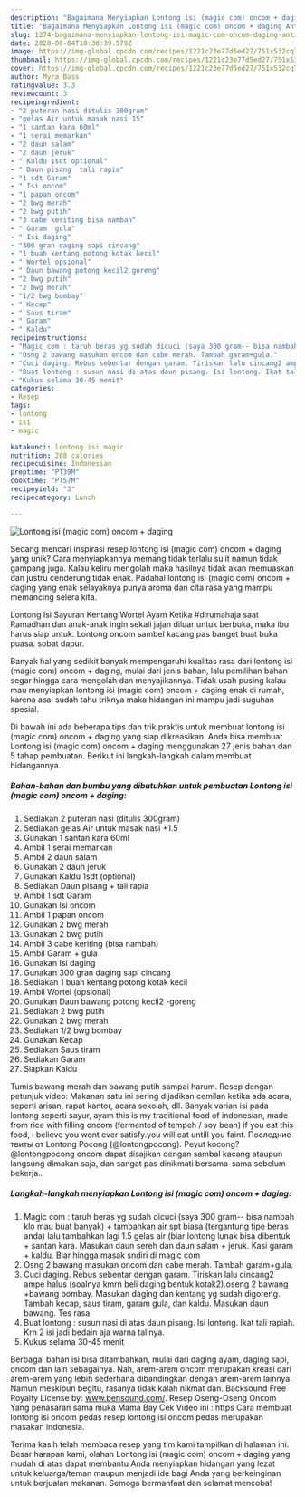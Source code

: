 ```yaml
---
description: "Bagaimana Menyiapkan Lontong isi (magic com) oncom + daging Anti Gagal"
title: "Bagaimana Menyiapkan Lontong isi (magic com) oncom + daging Anti Gagal"
slug: 1274-bagaimana-menyiapkan-lontong-isi-magic-com-oncom-daging-anti-gagal
date: 2020-08-04T10:38:39.579Z
image: https://img-global.cpcdn.com/recipes/1221c23e77d5ed27/751x532cq70/lontong-isi-magic-com-oncom-daging-foto-resep-utama.jpg
thumbnail: https://img-global.cpcdn.com/recipes/1221c23e77d5ed27/751x532cq70/lontong-isi-magic-com-oncom-daging-foto-resep-utama.jpg
cover: https://img-global.cpcdn.com/recipes/1221c23e77d5ed27/751x532cq70/lontong-isi-magic-com-oncom-daging-foto-resep-utama.jpg
author: Myra Bass
ratingvalue: 3.3
reviewcount: 3
recipeingredient:
- "2 puteran nasi ditulis 300gram"
- "gelas Air untuk masak nasi 15"
- "1 santan kara 60ml"
- "1 serai memarkan"
- "2 daun salam"
- "2 daun jeruk"
- " Kaldu 1sdt optional"
- " Daun pisang  tali rapia"
- "1 sdt Garam"
- " Isi oncom"
- "1 papan oncom"
- "2 bwg merah"
- "2 bwg putih"
- "3 cabe keriting bisa nambah"
- " Garam  gula"
- " Isi daging"
- "300 gran daging sapi cincang"
- "1 buah kentang potong kotak kecil"
- " Wortel opsional"
- " Daun bawang potong kecil2 goreng"
- "2 bwg putih"
- "2 bwg merah"
- "1/2 bwg bombay"
- " Kecap"
- " Saus tiram"
- " Garam"
- " Kaldu"
recipeinstructions:
- "Magic com : taruh beras yg sudah dicuci (saya 300 gram-- bisa nambah klo mau buat banyak) + tambahkan air spt biasa (tergantung tipe beras anda) lalu tambahkan lagi 1.5 gelas air (biar lontong lunak bisa dibentuk + santan kara. Masukan daun sereh dan daun salam + jeruk. Kasi garam + kaldu. Biar hingga masak sndiri di magic com"
- "Osng 2 bawang masukan oncom dan cabe merah. Tambah garam+gula."
- "Cuci daging. Rebus sebentar dengan garam. Tiriskan lalu cincang2 ampe halus (soalnya kmrn beli daging bentuk kotak2).oseng 2 bawang +bawang bombay. Masukan daging dan kentang yg sudah digoreng. Tambah kecap, saus tiram, garam gula, dan kaldu. Masukan daun bawang. Tes rasa"
- "Buat lontong : susun nasi di atas daun pisang. Isi lontong. Ikat tali rapiah. Krn 2 isi jadi bedain aja warna talinya."
- "Kukus selama 30-45 menit"
categories:
- Resep
tags:
- lontong
- isi
- magic

katakunci: lontong isi magic 
nutrition: 288 calories
recipecuisine: Indonesian
preptime: "PT39M"
cooktime: "PT57M"
recipeyield: "3"
recipecategory: Lunch

---
```



![Lontong isi (magic com) oncom + daging](https://img-global.cpcdn.com/recipes/1221c23e77d5ed27/751x532cq70/lontong-isi-magic-com-oncom-daging-foto-resep-utama.jpg)

Sedang mencari inspirasi resep lontong isi (magic com) oncom + daging yang unik? Cara menyiapkannya memang tidak terlalu sulit namun tidak gampang juga. Kalau keliru mengolah maka hasilnya tidak akan memuaskan dan justru cenderung tidak enak. Padahal lontong isi (magic com) oncom + daging yang enak selayaknya punya aroma dan cita rasa yang mampu memancing selera kita.

Lontong Isi Sayuran Kentang Wortel Ayam Ketika #dirumahaja saat Ramadhan dan anak-anak ingin sekali jajan diluar untuk berbuka, maka ibu harus siap untuk. Lontong oncom sambel kacang pas banget buat buka puasa. sobat dapur.

Banyak hal yang sedikit banyak mempengaruhi kualitas rasa dari lontong isi (magic com) oncom + daging, mulai dari jenis bahan, lalu pemilihan bahan segar hingga cara mengolah dan menyajikannya. Tidak usah pusing kalau mau menyiapkan lontong isi (magic com) oncom + daging enak di rumah, karena asal sudah tahu triknya maka hidangan ini mampu jadi suguhan spesial.


Di bawah ini ada beberapa tips dan trik praktis untuk membuat lontong isi (magic com) oncom + daging yang siap dikreasikan. Anda bisa membuat Lontong isi (magic com) oncom + daging menggunakan 27 jenis bahan dan 5 tahap pembuatan. Berikut ini langkah-langkah dalam membuat hidangannya.

<!--inarticleads1-->

##### Bahan-bahan dan bumbu yang dibutuhkan untuk pembuatan Lontong isi (magic com) oncom + daging:

1. Sediakan 2 puteran nasi (ditulis 300gram)
1. Sediakan gelas Air untuk masak nasi +1.5
1. Gunakan 1 santan kara 60ml
1. Ambil 1 serai memarkan
1. Ambil 2 daun salam
1. Gunakan 2 daun jeruk
1. Gunakan  Kaldu 1sdt (optional)
1. Sediakan  Daun pisang + tali rapia
1. Ambil 1 sdt Garam
1. Gunakan  Isi oncom
1. Ambil 1 papan oncom
1. Gunakan 2 bwg merah
1. Gunakan 2 bwg putih
1. Ambil 3 cabe keriting (bisa nambah)
1. Ambil  Garam + gula
1. Gunakan  Isi daging
1. Gunakan 300 gran daging sapi cincang
1. Sediakan 1 buah kentang potong kotak kecil
1. Ambil  Wortel (opsional)
1. Gunakan  Daun bawang potong kecil2 -goreng
1. Sediakan 2 bwg putih
1. Gunakan 2 bwg merah
1. Sediakan 1/2 bwg bombay
1. Gunakan  Kecap
1. Sediakan  Saus tiram
1. Sediakan  Garam
1. Siapkan  Kaldu


Tumis bawang merah dan bawang putih sampai harum. Resep dengan petunjuk video: Makanan satu ini sering dijadikan cemilan ketika ada acara, seperti arisan, rapat kantor, acara sekolah, dll. Banyak varian isi pada lontong seperti sayur, ayam this is my traditional food of indonesian, made from rice with filling oncom (fermented of tempeh / soy bean) if you eat this food, i believe you wont ever satisfy.you will eat untill you faint. Последние твиты от Lontong Pocong (@lontongpocong). Peyut kocong? @lontongpocong oncom dapat disajikan dengan sambal kacang ataupun langsung dimakan saja, dan sangat pas dinikmati bersama-sama sebelum bekerja.. 

<!--inarticleads2-->

##### Langkah-langkah menyiapkan Lontong isi (magic com) oncom + daging:

1. Magic com : taruh beras yg sudah dicuci (saya 300 gram-- bisa nambah klo mau buat banyak) + tambahkan air spt biasa (tergantung tipe beras anda) lalu tambahkan lagi 1.5 gelas air (biar lontong lunak bisa dibentuk + santan kara. Masukan daun sereh dan daun salam + jeruk. Kasi garam + kaldu. Biar hingga masak sndiri di magic com
1. Osng 2 bawang masukan oncom dan cabe merah. Tambah garam+gula.
1. Cuci daging. Rebus sebentar dengan garam. Tiriskan lalu cincang2 ampe halus (soalnya kmrn beli daging bentuk kotak2).oseng 2 bawang +bawang bombay. Masukan daging dan kentang yg sudah digoreng. Tambah kecap, saus tiram, garam gula, dan kaldu. Masukan daun bawang. Tes rasa
1. Buat lontong : susun nasi di atas daun pisang. Isi lontong. Ikat tali rapiah. Krn 2 isi jadi bedain aja warna talinya.
1. Kukus selama 30-45 menit


Berbagai bahan isi bisa ditambahkan, mulai dari daging ayam, daging sapi, oncom dan lain sebagainya. Nah, arem-arem oncom merupakan kreasi dari arem-arem yang lebih sederhana dibandingkan dengan arem-arem lainnya. Namun meskipun begitu, rasanya tidak kalah nikmat dan. Backsound Free Royalty License by: www.bensound.com/. Resep Oseng-Oseng Oncom Yang penasaran sama muka Mama Bay Cek Video ini : https Cara membuat lontong isi oncom pedas resep lontong isi oncom pedas merupakan masakan indonesia. 

Terima kasih telah membaca resep yang tim kami tampilkan di halaman ini. Besar harapan kami, olahan Lontong isi (magic com) oncom + daging yang mudah di atas dapat membantu Anda menyiapkan hidangan yang lezat untuk keluarga/teman maupun menjadi ide bagi Anda yang berkeinginan untuk berjualan makanan. Semoga bermanfaat dan selamat mencoba!
